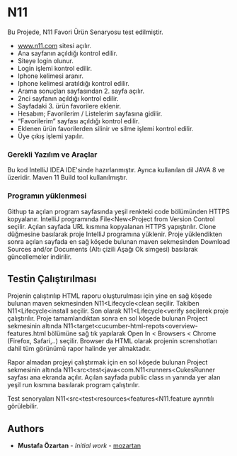 # N11
Bu Projede,
N11 Favori Ürün Senaryosu test edilmiştir.
- www.n11.com sitesi açılır.
- Ana sayfanın açıldığı kontrol edilir.
- Siteye login olunur.
- Login işlemi kontrol edilir.
- Iphone kelimesi aranır.
- Iphone kelimesi aratıldığı kontrol edilir.
- Arama sonuçları sayfasından 2. sayfa açılır.
- 2nci sayfanın açıldığı kontrol edilir.
- Sayfadaki 3. ürün favorilere eklenir.
- Hesabım; Favorilerim / Listelerim sayfasına gidilir.
- “Favorilerim” sayfası açıldığı kontrol edilir.
- Eklenen ürün favorilerden silinir ve silme işlemi kontrol edilir.
- Üye çıkış işlemi yapılır.



### Gerekli Yazılım ve Araçlar

Bu kod IntelliJ IDEA IDE'sinde hazırlanmıştır.
Ayrıca kullanılan dil JAVA 8 ve üzeridir.
Maven 11 Build tool kullanılmıştır.

### Programın yüklenmesi

Githup ta açılan program sayfasında yeşil renkteki code bölümünden HTTPS kopyalanır.
IntelliJ programında
File<New<Project from Version Control seçilir. Açılan sayfada URL kısmına kopyalanan HTTPS yapıştırılır.
Clone düğmesine basılarak proje IntelliJ programına yüklenir.
Proje yüklendikten sonra açılan sayfada en sağ köşede bulunan maven sekmesinden Download Sources and/or Documents (Altı çizili Aşağı Ok simgesi) basılarak güncellemeler indirilir.


## Testin Çalıştırılması

Projenin çalıştırılıp HTML raporu oluşturulması için yine en sağ köşede bulunan maven sekmesinden 
N11<Lifecycle<clean seçilir.
Takiben
N11<Lifecycle<install seçilir.
Son olarak
N11<Lifecycle<verify seçilerek proje çalıştırılır.
Proje tamamlandıktan sonra en sol köşede bulunan Project sekmesinin altında
N11<target<cucumber-html-repots<overview-features.html bölümüne sağ tık yapılarak Open In < Browsers < Chrome (Firefox, Safari,..) seçilir. 
Browser da HTML olarak projenin screnshotları dahil tüm görünümü rapor halinde yer almaktadır.


Rapor almadan projeyi çalıştırmak için en sol köşede bulunan Project sekmesinin altında
N11<src<test<java<com.N11<runners<CukesRunner sayfası ana ekranda açılır. 
Açılan sayfada public class ın yanında yer alan yeşil run kısmına basılarak program çalıştırılır.

Test senoryaları N11<src<test<resources<features<N11.feature ayrıntılı görülebilir.

## Authors

* **Mustafa Özartan** - *Initial work* - [mozartan](https://github.com/mozartan)


